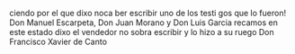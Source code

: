 ciendo
por
el
que
dixo
noca
ber
escribir
uno
de
los
testi
gos
que
lo
fueron!
Don
Manuel
Escarpeta,
Don
Juan
Morano
y
Don
Luis
Garcia
recamos
en
este
estado
dixo
el
vendedor
no
sobra
escribir
y
lo
hizo
a
su
ruego
Don
Francisco
Xavier
de
Canto